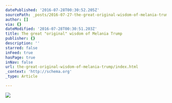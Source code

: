```yaml
---
datePublished: '2016-07-28T00:30:52.205Z'
sourcePath: _posts/2016-07-27-the-great-original-wisdom-of-melania-trump.md
author: []
via: {}
dateModified: '2016-07-28T00:30:51.203Z'
title: The great "original" wisdom of Melania Trump
publisher: {}
description: ''
starred: false
inFeed: true
hasPage: true
inNav: false
url: the-great-original-wisdom-of-melania-trump/index.html
_context: 'http://schema.org'
_type: Article

---
```

![](https://the-grid-user-content.s3-us-west-2.amazonaws.com/c0df2422-ac86-4347-aa86-515bd9caca63.jpg)
